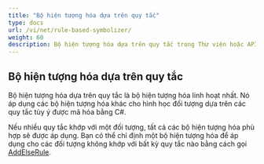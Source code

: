 ```yaml
---
title: "Bộ hiện tượng hóa dựa trên quy tắc"
type: docs
url: /vi/net/rule-based-symbolizer/
weight: 60
description: Bộ hiện tượng hóa dựa trên quy tắc trong Thư viện hoặc API GIS C# áp dụng các bộ hiện tượng hóa khác cho hình học đối tượng dựa trên các quy tắc tùy ý được mã hóa bằng C#.
---
```


## **Bộ hiện tượng hóa dựa trên quy tắc**
Bộ hiện tượng hóa dựa trên quy tắc là bộ hiện tượng hóa linh hoạt nhất. Nó áp dụng các bộ hiện tượng hóa khác cho hình học đối tượng dựa trên các quy tắc tùy ý được mã hóa bằng C#.

Nếu nhiều quy tắc khớp với một đối tượng, tất cả các bộ hiện tượng hóa phù hợp sẽ được áp dụng. Bạn có thể chỉ định một bộ hiện tượng hóa để áp dụng cho các đối tượng không khớp với bất kỳ quy tắc nào bằng cách gọi [AddElseRule](https://reference.aspose.com/gis/net/aspose.gis.rendering.symbolizers/rulebasedsymbolizer/methods/addelserule).
